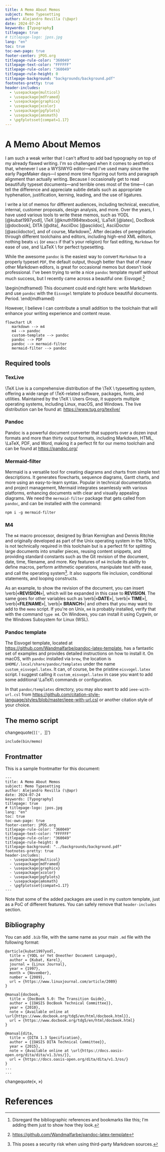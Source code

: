 ```yaml
---
title: A Memo About Memos
subject: Memo Typesetting
author: Alejandro Revilla (\@apr)
date: 2024-07-24
keywords: [Typography]
titlepage: true
# titlepage-logo: jpos.jpg
lang: "en"
toc: true
toc-own-page: true
footer-center: jPOS.org
titlepage-rule-color: "360049"
titlepage-text-color: "FFFFFF"
titlepage-rule-color: "360049"
titlepage-rule-height: 0
titlepage-background: "backgrounds/background.pdf"
footnotes-pretty: true
header-includes:
  - \usepackage{multicol}
  - \usepackage{mdframed}
  - \usepackage{graphicx}
  - \usepackage{xcolor}
  - \usepackage{pgfplots}
  - \usepackage{amsmath}
  - \pgfplotsset{compat=1.17}
---
```


# A Memo About Memos

I am such a weak writer that I can't afford to add bad typography on top of my already flawed writing. I'm so challenged when it comes to aesthetics that, whenever I use a WYSIWYG editor—and I've used many since the early PageMaker days—I spend more time figuring out fonts and paragraph alignment than actually writing. Because I occasionally get to read beautifully typeset documents—and terrible ones most of the time—I can tell the difference and appreciate subtle details such as appropriate hyphenation, justification, kerning, leading, and the use of ligatures.

I write a lot of memos for different audiences, including technical, executive, internal, customer proposals, design analysis, and more. Over the years, I have used various tools to write these memos, such as YODL [@kubat1997yodl], \TeX [@knuth1984texbook], \LaTeX [@latex], DocBook [@docbook], DITA [@dita], AsciiDoc [@asciidoc], AsciiDoctor [@asciidoctor], and of course, Markdown[^1]. After decades of peregrination through different toolchains and editors, including high-end XML editors, nothing beats `vi` (or `emacs` if that's your religion) for fast editing, `Markdown` for ease of use, and \LaTeX \ for perfect typesetting.

While the awesome `pandoc` is the easiest way to convert `Markdown` to a properly typeset `PDF`, the default output, though better than that of many other Markdown editors, is great for occasional memos but doesn't look professional. I've been trying to write a nice `pandoc` template myself without much success, but I recently came across a beautiful one: Eisvogel.[^2]

\begin{mdframed}
This document could end right here: write Markdown and use `pandoc` with the `Eisvogel` template to produce beautiful documents. Period.
\end{mdframed}

However, I believe I can contribute a small addition to the toolchain that will enhance your writing experience and content reuse.

```mermaid
flowchart LR
   markdown --> m4
   m4 --> pandoc
   custom-template --> pandoc
   pandoc --> PDF
   pandoc --> mermaid-filter
   mermaid-filter --> pandoc

```

## Required tools

###  TexLive

\TeX Live is a comprehensive distribution of the \TeX \ typesetting system, offering a wide range of \TeX-related software, packages, fonts, and utilities. Maintained by the \TeX \ Users Group, it supports multiple operating systems, including Linux, macOS, and Windows. The live distribution can be found at:  https://www.tug.org/texlive/

### Pandoc

Pandoc is a powerful document converter that supports over a dozen input formats and more than thirty output formats, including Markdown, HTML, \LaTeX, PDF, and Word, making it a perfect fit for our memo toolchain and can be found at https://pandoc.org/

### Mermaid-filter

Mermaid is a versatile tool for creating diagrams and charts from simple text descriptions. It generates flowcharts, sequence diagrams, Gantt charts, and more using an easy-to-learn syntax. Popular in technical documentation and project management, Mermaid integrates seamlessly with various platforms, enhancing documents with clear and visually appealing diagrams. We need the `mermaid-filter` package that gets called from `pandoc`, and can be installed with the command:

`npm i -g mermaid-filter`

### M4

The `m4` macro processor, designed by Brian Kernighan and Dennis Ritchie and originally developed as part of the Unix operating system in the 1970s, is not technically required in this toolchain but is a perfect fit for splitting large documents into smaller pieces, reusing content snippets, and providing standard constants such as the Git revision of the document, date, time, filename, and more. Key features of `m4` include its ability to define macros, perform arithmetic operations, manipulate text with ease, and call the operating system[^3]. It also supports file inclusion, conditional statements, and looping constructs.

As an example, to show the revision of the document, you can insert \verb|«__REVISION__»|, which will be expanded in this case to __REVISION__. The same goes for other variables such as  \verb|«__DATE__»|,  \verb|« __TIME__»|, \verb|«__FILENAME__»|, \verb|« __BRANCH__»| and others that you may want to add to the `memo` script. If you're on Unix, `m4` is probably installed, verify that with the command `type m4`. On Windows, you can install it using Cygwin, or  the Windows Subsystem for Linux (WSL).

### Pandoc template

The Eisvogel template, located at https://github.com/Wandmalfarbe/pandoc-latex-template, has a fantastic set of examples and provides detailed instructions on how to install it. On macOS, with `pandoc` installed via `brew`, the location is `$HOME/.local/share/pandoc/templates` under the name `custom_eisvogel.latex`. It can, of course, be the pristine `eisvogel.latex` script. I suggest calling it `custom_eisvogel.latex` in case you want to add some additional \LaTeX\ commands or configuration.

In that `pandoc/templates` directory, you may also want to add `ieee-with-url.csl` from https://github.com/citation-style-language/styles/blob/master/ieee-with-url.csl or another citation style of your choice.

## The memo script



changequote(`[[', `]]')

```
include(bin/memo)
```

## Frontmatter

This is a sample frontmatter for this document:

```
---
title: A Memo About Memos
subject: Memo Typesetting
author: Alejandro Revilla (\@apr)
date: 2024-07-24
keywords: [Typography]
titlepage: true
# titlepage-logo: jpos.jpg
lang: "en"
toc: true
toc-own-page: true
footer-center: jPOS.org
titlepage-rule-color: "360049"
titlepage-text-color: "FFFFFF"
titlepage-rule-color: "360049"
titlepage-rule-height: 0
titlepage-background: "../backgrounds/background.pdf"
footnotes-pretty: true
header-includes:
  - \usepackage{multicol}
  - \usepackage{mdframed}
  - \usepackage{graphicx}
  - \usepackage{xcolor}
  - \usepackage{pgfplots}
  - \usepackage{amsmath}
  - \pgfplotsset{compat=1.17}
---
```

Note that some of the added packages are used in my custom template, just as a PoC of different features. You can safely remove that `header-includes` section.

## Bibliography

You can add `.bib` file, with the same name as your main `.md` file with the following format:

```
@article{kubat1997yodl,
  title = {YODL or Yet Oneother Document Language},
  author = {Kubat, Karel},
  journal = {Linux Journal},
  year = {1997},
  month = {November},
  number = {2089},
  url = {https://www.linuxjournal.com/article/2089}
}

@manual{docbook,
  title = {DocBook 5.0: The Transition Guide},
  author = {{OASIS DocBook Technical Committee}},
  year = {2010},
  note = {Available online at \url{https://www.docbook.org/tdg5/en/html/docbook.html}},
  url = {https://www.docbook.org/tdg5/en/html/docbook.html}
}

@manual{dita,
  title = {DITA 1.3 Specification},
  author = {{OASIS DITA Technical Committee}},
  year = {2015},
  note = {Available online at \url{https://docs.oasis-open.org/dita/dita/v1.3/os/}},
  url = {https://docs.oasis-open.org/dita/dita/v1.3/os/}
}
...
...
```





changequote(«, »)


[^1]: Disregard the bibliographic references and bookmarks like this; I'm adding them just to show how they look.
[^2]:  https://github.com/Wandmalfarbe/pandoc-latex-template
[^3]:  This poses a security risk when using third-party Markdown sources.

# References

